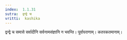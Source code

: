 ```yaml
---
index:  1.1.31
sutra:  द्वन्द्वे च
vritti:  kashika 
---
```


द्वन्द्वे च समासे सर्वादीनि सर्वनामसंज्ञानि न भवन्ति। पूर्वापराणाम्। कतरकतमानाम्।

